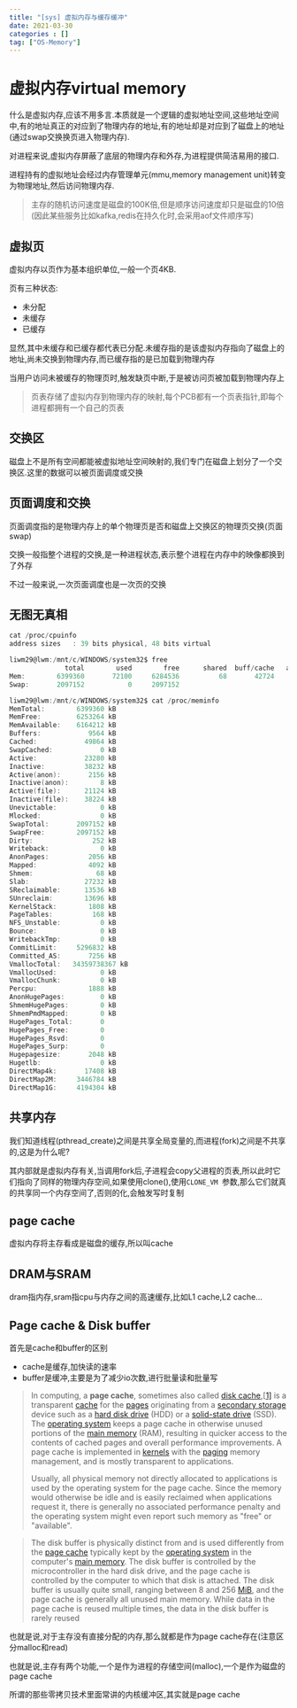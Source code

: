 ```yaml
---
title: "[sys] 虚拟内存与缓存缓冲"
date: 2021-03-30
categories : []
tag: ["OS-Memory"]
---
```


# 虚拟内存virtual memory

什么是虚拟内存,应该不用多言.本质就是一个逻辑的虚拟地址空间,这些地址空间中,有的地址真正的对应到了物理内存的地址,有的地址却是对应到了磁盘上的地址(通过swap交换换页进入物理内存).

对进程来说,虚拟内存屏蔽了底层的物理内存和外存,为进程提供简洁易用的接口.

进程持有的虚拟地址会经过内存管理单元(mmu,memory management unit)转变为物理地址,然后访问物理内存.

> 主存的随机访问速度是磁盘的100K倍,但是顺序访问速度却只是磁盘的10倍(因此某些服务比如kafka,redis在持久化时,会采用aof文件顺序写)

## 虚拟页

虚拟内存以页作为基本组织单位,一般一个页4KB.

页有三种状态:

- 未分配
- 未缓存
- 已缓存

显然,其中未缓存和已缓存都代表已分配.未缓存指的是该虚拟内存指向了磁盘上的地址,尚未交换到物理内存,而已缓存指的是已加载到物理内存

当用户访问未被缓存的物理页时,触发缺页中断,于是被访问页被加载到物理内存上

> 页表存储了虚拟内存到物理内存的映射,每个PCB都有一个页表指针,即每个进程都拥有一个自己的页表

## 交换区

磁盘上不是所有空间都能被虚拟地址空间映射的,我们专门在磁盘上划分了一个交换区.这里的数据可以被页面调度或交换

## 页面调度和交换

页面调度指的是物理内存上的单个物理页是否和磁盘上交换区的物理页交换(页面swap)

交换一般指整个进程的交换,是一种进程状态,表示整个进程在内存中的映像都换到了外存

不过一般来说,一次页面调度也是一次页的交换

## 无图无真相

```go
cat /proc/cpuinfo
address sizes   : 39 bits physical, 48 bits virtual
```



```go
liwm29@lwm:/mnt/c/WINDOWS/system32$ free
              total        used        free      shared  buff/cache   available
Mem:        6399360       72100     6284536          68       42724     6180340
Swap:       2097152           0     2097152
```

```go
liwm29@lwm:/mnt/c/WINDOWS/system32$ cat /proc/meminfo
MemTotal:        6399360 kB
MemFree:         6253264 kB
MemAvailable:    6164212 kB
Buffers:            9564 kB
Cached:            49864 kB
SwapCached:            0 kB
Active:            23280 kB
Inactive:          38232 kB
Active(anon):       2156 kB
Inactive(anon):        8 kB
Active(file):      21124 kB
Inactive(file):    38224 kB
Unevictable:           0 kB
Mlocked:               0 kB
SwapTotal:       2097152 kB
SwapFree:        2097152 kB
Dirty:               252 kB
Writeback:             0 kB
AnonPages:          2056 kB
Mapped:             4092 kB
Shmem:                68 kB
Slab:              27232 kB
SReclaimable:      13536 kB
SUnreclaim:        13696 kB
KernelStack:        1808 kB
PageTables:          168 kB
NFS_Unstable:          0 kB
Bounce:                0 kB
WritebackTmp:          0 kB
CommitLimit:     5296832 kB
Committed_AS:       7256 kB
VmallocTotal:   34359738367 kB
VmallocUsed:           0 kB
VmallocChunk:          0 kB
Percpu:             1888 kB
AnonHugePages:         0 kB
ShmemHugePages:        0 kB
ShmemPmdMapped:        0 kB
HugePages_Total:       0
HugePages_Free:        0
HugePages_Rsvd:        0
HugePages_Surp:        0
Hugepagesize:       2048 kB
Hugetlb:               0 kB
DirectMap4k:       17408 kB
DirectMap2M:     3446784 kB
DirectMap1G:     4194304 kB
```

## 共享内存

我们知道线程(pthread_create)之间是共享全局变量的,而进程(fork)之间是不共享的,这是为什么呢?

其内部就是虚拟内存有关,当调用fork后,子进程会copy父进程的页表,所以此时它们指向了同样的物理内存空间,如果使用clone(),使用`CLONE_VM `参数,那么它们就真的共享同一个内存空间了,否则的化,会触发写时复制

## page cache

虚拟内存将主存看成是磁盘的缓存,所以叫cache

## DRAM与SRAM

dram指内存,sram指cpu与内存之间的高速缓存,比如L1 cache,L2 cache...

## Page cache & Disk buffer

首先是cache和buffer的区别

- cache是缓存,加快读的速率
- buffer是缓冲,主要是为了减少io次数,进行批量读和批量写

> In computing, a **page cache**, sometimes also called [disk cache](https://en.wikipedia.org/wiki/Disk_cache_(disambiguation)),[[1\]](https://en.wikipedia.org/wiki/Page_cache#cite_note-1) is a transparent [cache](https://en.wikipedia.org/wiki/Cache_(computing)) for the [pages](https://en.wikipedia.org/wiki/Page_(computer_memory)) originating from a [secondary storage](https://en.wikipedia.org/wiki/Secondary_storage) device such as a [hard disk drive](https://en.wikipedia.org/wiki/Hard_disk_drive) (HDD) or a [solid-state drive](https://en.wikipedia.org/wiki/Solid-state_drive) (SSD).  The [operating system](https://en.wikipedia.org/wiki/Operating_system) keeps a page cache in otherwise unused portions of the [main memory](https://en.wikipedia.org/wiki/Main_memory) (RAM), resulting in quicker access to the contents of cached pages and  overall performance improvements.  A page cache is implemented in [kernels](https://en.wikipedia.org/wiki/Kernel_(computer_science)) with the [paging](https://en.wikipedia.org/wiki/Paging) memory management, and is mostly transparent to applications.
>
> Usually, all physical memory not directly allocated to applications is  used by the operating system for the page cache. Since the memory would  otherwise be idle and is easily reclaimed when applications request it,  there is generally no associated performance penalty and the operating  system might even report such memory as "free" or "available".

> The disk buffer is physically distinct from and is used differently from the [page cache](https://en.wikipedia.org/wiki/Page_cache) typically kept by the [operating system](https://en.wikipedia.org/wiki/Operating_system) in the computer's [main memory](https://en.wikipedia.org/wiki/Main_memory). The disk buffer is controlled by the microcontroller in the hard disk  drive, and the page cache is controlled by the computer to which that  disk is attached. The disk buffer is usually quite small, ranging  between 8 and 256 [MiB](https://en.wikipedia.org/wiki/Mebibyte), and the page cache is generally all unused main memory. While data in  the page cache is reused multiple times, the data in the disk buffer is  rarely reused

也就是说,对于主存没有直接分配的内存,那么就都是作为page cache存在(注意区分malloc和read)

也就是说,主存有两个功能,一个是作为进程的存储空间(malloc),一个是作为磁盘的page cache

所谓的那些零拷贝技术里面常讲的内核缓冲区,其实就是page cache